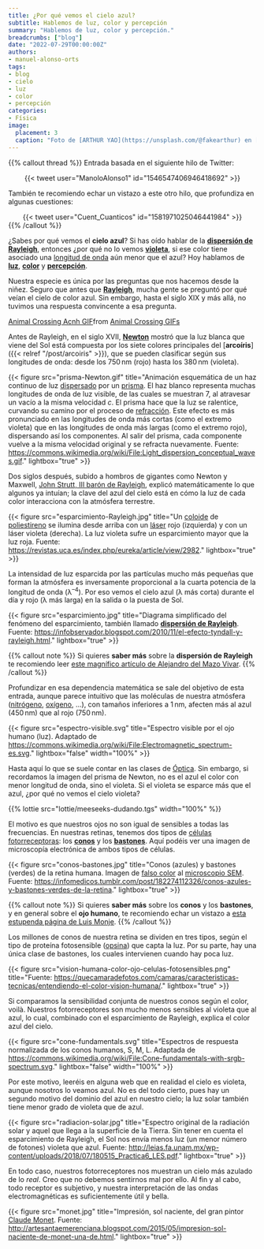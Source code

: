 ```yaml
---
title: ¿Por qué vemos el cielo azul?
subtitle: Hablemos de luz, color y percepción
summary: "Hablemos de luz, color y percepción."
breadcrumbs: ["blog"]
date: "2022-07-29T00:00:00Z"
authors:
- manuel-alonso-orts
tags:
- blog
- cielo
- luz
- color
- percepción
categories:
- Física
image:
  placement: 3
  caption: "Foto de [ARTHUR YAO](https://unsplash.com/@fakearthur) en [Unsplash](https://unsplash.com)"  
---
```


{{% callout thread %}}
Entrada basada en el siguiente hilo de Twitter:
<div align="center">
{{< tweet user="ManoloAlonso1" id="1546547406946418692" >}}
</div>

También te recomiendo echar un vistazo a este otro hilo, que profundiza en algunas cuestiones:
<div align="center">
{{< tweet user="Cuent_Cuanticos" id="1581971025046441984" >}}
</div>
{{% /callout %}}

¿Sabes por qué vemos el **cielo azul**? Si has oído hablar de la [**dispersión de Rayleigh**](https://es.wikipedia.org/wiki/Dispersión_de_Rayleigh), entonces ¿por qué no lo vemos [**violeta**](https://es.wikipedia.org/wiki/Violeta_(color)), si ese color tiene asociado una [longitud de onda](https://es.wikipedia.org/wiki/Longitud_de_onda) aún menor que el azul? Hoy hablamos de [**luz**](https://es.wikipedia.org/wiki/Luz), [**color**](https://es.wikipedia.org/wiki/Color) y [**percepción**](https://es.wikipedia.org/wiki/Percepción).

Nuestra especie es única por las preguntas que nos hacemos desde la niñez. Seguro que antes que [**Rayleigh**](https://es.wikipedia.org/wiki/Lord_Rayleigh), mucha gente se preguntó por qué veían el cielo de color azul. Sin embargo, hasta el siglo XIX y más allá, no tuvimos una respuesta convincente a esa pregunta.

<div class="tenor-gif-embed" data-postid="21042271" data-share-method="host" data-aspect-ratio="1.82857" data-width="100%"><a href="https://tenor.com/view/animal-crossing-acnh-night-sky-sky-stars-gif-21042271">Animal Crossing Acnh GIF</a>from <a href="https://tenor.com/search/animal+crossing-gifs">Animal Crossing GIFs</a></div> <script type="text/javascript" async src="https://tenor.com/embed.js"></script>

Antes de Rayleigh, en el siglo XVII, [**Newton**](https://es.wikipedia.org/wiki/Isaac_Newton) mostró que la luz blanca que viene del Sol está compuesta por los siete colores principales del [**arcoíris**]({{< relref "/post/arcoiris" >}}), que se pueden clasificar según sus longitudes de onda: desde los 750&thinsp;nm (rojo) hasta los 380&thinsp;nm (violeta).

{{< figure src="prisma-Newton.gif" title="Animación esquemática de un haz continuo de luz [dispersado](https://es.wikipedia.org/wiki/Dispersión_refractiva) por un [prisma](https://es.wikipedia.org/wiki/Prisma_(óptica)). El haz blanco representa muchas longitudes de onda de luz visible, de las cuales se muestran 7, al atravesar un vacío a la misma velocidad *c*. El prisma hace que la luz se ralentice, curvando su camino por el proceso de [refracción](https://es.wikipedia.org/wiki/Refracción). Este efecto es más pronunciado en las longitudes de onda más cortas (como el extremo violeta) que en las longitudes de onda más largas (como el extremo rojo), dispersando así los componentes. Al salir del prisma, cada componente vuelve a la misma velocidad original y se refracta nuevamente. Fuente: https://commons.wikimedia.org/wiki/File:Light_dispersion_conceptual_waves.gif." lightbox="true" >}}

Dos siglos después, subido a hombros de gigantes como Newton y Maxwell, [John Strutt, III barón de Rayleigh](https://es.wikipedia.org/wiki/Lord_Rayleigh), explicó matemáticamente lo que algunos ya intuían; la clave del azul del cielo está en cómo la luz de cada color interacciona con la atmósfera terrestre.

{{< figure src="esparcimiento-Rayleigh.jpg" title="Un [coloide](https://es.wikipedia.org/wiki/Coloide) de [poliestireno](https://es.wikipedia.org/wiki/Poliestireno) se ilumina desde arriba con un [láser](https://es.wikipedia.org/wiki/Láser) rojo (izquierda) y con un láser violeta (derecha). La luz violeta sufre un esparcimiento mayor que la luz roja. Fuente: https://revistas.uca.es/index.php/eureka/article/view/2982." lightbox="true" >}}

La intensidad de luz esparcida por las partículas mucho más pequeñas que forman la atmósfera es inversamente proporcional a la cuarta potencia de la longitud de onda (λ<sup>–4</sup>). Por eso vemos el cielo azul (λ más corta) durante el día y rojo (λ más larga) en la salida o la puesta de Sol.

{{< figure src="esparcimiento.jpg" title="Diagrama simplificado del fenómeno del esparcimiento, también llamado [**dispersión de Rayleigh**](https://es.wikipedia.org/wiki/Dispersión_de_Rayleigh). Fuente: https://infobservador.blogspot.com/2010/11/el-efecto-tyndall-y-rayleigh.html." lightbox="true" >}}

{{% callout note %}}
Si quieres **saber más** sobre la **dispersión de Rayleigh** te recomiendo leer [este magnífico artículo de Alejandro del Mazo Vivar](https://revistas.uca.es/index.php/eureka/article/view/2982/2748).
{{% /callout %}}

Profundizar en esa dependencia matemática se sale del objetivo de esta entrada, aunque parece intuitivo que las moléculas de nuestra atmósfera ([nitrógeno](https://es.wikipedia.org/wiki/Nitrógeno), [oxígeno](https://es.wikipedia.org/wiki/Ox%C3%ADgeno), ...), con tamaños inferiores a 1&thinsp;nm, afecten más al azul (450&thinsp;nm) que al rojo (750&thinsp;nm).

{{< figure src="espectro-visible.svg" title="Espectro visible por el ojo humano (luz). Adaptado de https://commons.wikimedia.org/wiki/File:Electromagnetic_spectrum-es.svg." lightbox="false" width="100%" >}}

Hasta aquí lo que se suele contar en las clases de [Óptica](https://es.wikipedia.org/wiki/Óptica). Sin embargo, si recordamos la imagen del prisma de Newton, no es el azul el color con menor longitud de onda, sino el violeta. Si el violeta se esparce más que el azul, ¿por qué no vemos el cielo violeta?

{{% lottie src="lottie/meeseeks-dudando.tgs" width="100%" %}}

El motivo es que nuestros ojos no son igual de sensibles a todas las frecuencias. En nuestras retinas, tenemos dos tipos de [células fotorreceptoras](https://es.wikipedia.org/wiki/Fotorreceptor): los [**conos**](https://es.wikipedia.org/wiki/Cono_(célula)) y los [**bastones**](https://es.wikipedia.org/wiki/Bastón_(célula)). Aquí podéis ver una imagen de microscopía electrónica de ambos tipos de células.

{{< figure src="conos-bastones.jpg" title="Conos (azules) y bastones (verdes) de la retina humana. Imagen de [falso color](https://es.wikipedia.org/wiki/Falso_color) al [microscopio SEM](https://es.wikipedia.org/wiki/Microscopio_electrónico_de_barrido). Fuente: https://infomedicos.tumblr.com/post/182274112326/conos-azules-y-bastones-verdes-de-la-retina." lightbox="true" >}}

{{% callout note %}}
Si quieres **saber más** sobre los **conos** y los **bastones**, y en general sobre el **ojo humano**, te recomiendo echar un vistazo a [esta estupenda página de Luis Monje](https://www.luismonje.com/curiosidades-del-ojo-humano-i/).
{{% /callout %}}

Los millones de conos de nuestra retina se dividen en tres tipos, según el tipo de proteína fotosensible ([opsina](https://es.wikipedia.org/wiki/Opsina)) que capta la luz. Por su parte, hay una única clase de bastones, los cuales intervienen cuando hay poca luz.

{{< figure src="vision-humana-color-ojo-celulas-fotosensibles.png" title="Fuente: https://quecamaradefotos.com/camaras/caracteristicas-tecnicas/entendiendo-el-color-vision-humana/." lightbox="true" >}}

Si comparamos la sensibilidad conjunta de nuestros conos según el color, voilà. Nuestros fotorreceptores son mucho menos sensibles al violeta que al azul, lo cual, combinado con el esparcimiento de Rayleigh, explica el color azul del cielo.

{{< figure src="cone-fundamentals.svg" title="Espectros de respuesta normalizada de los conos humanos, S, M, L. Adaptada de https://commons.wikimedia.org/wiki/File:Cone-fundamentals-with-srgb-spectrum.svg." lightbox="false" width="100%" >}}

Por este motivo, leeréis en alguna web que en realidad el cielo es violeta, aunque nosotros lo veamos azul. No es del todo cierto, pues hay un segundo motivo del dominio del azul en nuestro cielo; la luz solar también tiene menor grado de violeta que de azul.

{{< figure src="radiacion-solar.jpg" title="Espectro original de la radiación solar y aquel que llega a la superficie de la Tierra. Sin tener en cuenta el esparcimiento de Rayleigh, el Sol nos envía menos luz (un menor número de fotones) violeta que azul. Fuente: http://leias.fa.unam.mx/wp-content/uploads/2018/07/180515_Practica6_LES.pdf." lightbox="true" >}}

En todo caso, nuestros fotorreceptores nos muestran un cielo más azulado de lo *real*. Creo que no debemos sentirnos mal por ello. Al fin y al cabo, todo receptor es subjetivo, y nuestra interpretación de las ondas electromagnéticas es suficientemente útil y bella.

{{< figure src="monet.jpg" title="Impresión, sol naciente, del gran pintor [Claude Monet](https://es.wikipedia.org/wiki/Claude_Monet). Fuente: http://artesantaemerenciana.blogspot.com/2015/05/impresion-sol-naciente-de-monet-una-de.html." lightbox="true" >}}

